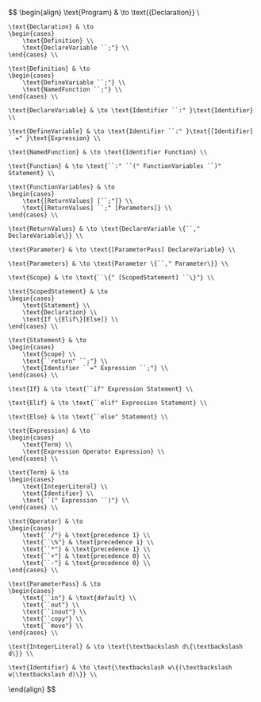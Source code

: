 $$
\begin{align}
    \text{Program} & \to \text{\{Declaration\}} \\

    \text{Declaration} & \to
    \begin{cases}
        \text{Definition} \\
        \text{DeclareVariable ``;"} \\
    \end{cases} \\

    \text{Definition} & \to
    \begin{cases}
        \text{DefineVariable ``;"} \\
        \text{NamedFunction ``;"} \\
    \end{cases} \\

    \text{DeclareVariable} & \to \text{Identifier ``:" }\text{Identifier} \\

    \text{DefineVariable} & \to \text{Identifier ``:" }\text{[Identifier] ``=" }\text{Expression} \\

    \text{NamedFunction} & \to \text{Identifier Function} \\

    \text{Function} & \to \text{``:" ``(" FunctionVariables ``)" Statement} \\

    \text{FunctionVariables} & \to
    \begin{cases}
        \text{[ReturnValues] [``;"]} \\
        \text{[ReturnValues] ``;" [Parameters]} \\
    \end{cases} \\

    \text{ReturnValues} & \to \text{DeclareVariable \{``," DeclareVariable\}} \\

    \text{Parameter} & \to \text{[ParameterPass] DeclareVariable} \\

    \text{Parameters} & \to \text{Parameter \{``," Parameter\}} \\

    \text{Scope} & \to \text{``\{" [ScopedStatement] ``\}"} \\

    \text{ScopedStatement} & \to
    \begin{cases}
        \text{Statement} \\
        \text{Declaration} \\
        \text{If \{Elif\}[Else]} \\
    \end{cases} \\

    \text{Statement} & \to
    \begin{cases}
        \text{Scope} \\
        \text{``return" ``;"} \\
        \text{Identifier ``=" Expression ``;"} \\
    \end{cases} \\

    \text{If} & \to \text{``if" Expression Statement} \\

    \text{Elif} & \to \text{``elif" Expression Statement} \\

    \text{Else} & \to \text{``else" Statement} \\

    \text{Expression} & \to
    \begin{cases}
        \text{Term} \\
        \text{Expression Operator Expression} \\
    \end{cases} \\

    \text{Term} & \to
    \begin{cases}
        \text{IntegerLiteral} \\
        \text{Identifier} \\
        \text{``(" Expression ``)"} \\
    \end{cases} \\

    \text{Operator} & \to
    \begin{cases}
        \text{``/"} & \text{precedence 1} \\
        \text{``\%"} & \text{precedence 1} \\
        \text{``*"} & \text{precedence 1} \\
        \text{``+"} & \text{precedence 0} \\
        \text{``-"} & \text{precedence 0} \\
    \end{cases} \\

    \text{ParameterPass} & \to
    \begin{cases}
        \text{``in"} & \text{default} \\
        \text{``out"} \\
        \text{``inout"} \\
        \text{``copy"} \\
        \text{``move"} \\
    \end{cases} \\

    \text{IntegerLiteral} & \to \text{\textbackslash d\{\textbackslash d\}} \\

    \text{Identifier} & \to \text{\textbackslash w\{(\textbackslash w|\textbackslash d)\}} \\
\end{align}
$$
